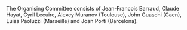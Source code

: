 The Organising Committee consists of Jean-Francois Barraud, Claude Hayat, Cyril Lecuire, Alexey Muranov (Toulouse), John Guaschi (Caen),  Luisa Paoluzzi (Marseille) and Joan Porti (Barcelona). 
